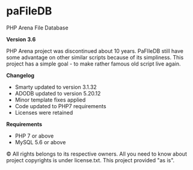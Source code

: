 # paFileDB

PHP Arena File Database

**Version 3.6**

PHP Arena project was discontinued about 10 years. PaFIleDB still have some advantage on other similar scripts because of its simpliness. This project has a simple goal - to make rather famous old script live again.

**Changelog**
 - Smarty updated to version 3.1.32
 - ADODB updated to version 5.20.12
 - Minor template fixes applied
 - Code updated to PHP7 requirements
 - Licenses were retained
 
**Requirements**
 - PHP 7 or above
 - MySQL 5.6 or above
 
© All rights belongs to its respective owners. All you need to know about project copyrights is under license.txt. This project provided "as is".
